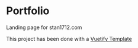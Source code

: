 # Portfolio
Landing page for stan1712.com

This project has been done with a [Vuetify Template](https://store.vuetifyjs.com/products/parallax-theme-free)
